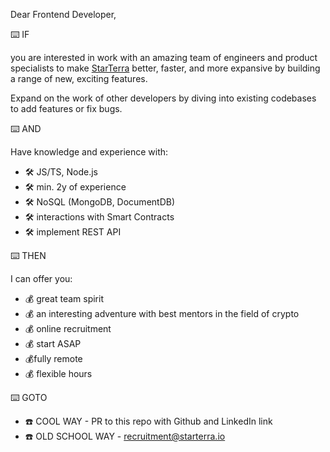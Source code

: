Dear Frontend Developer,

⌨️ IF

you are interested in work with an amazing team of engineers and product specialists to make [StarTerra](https://starterra.io/) better, faster, and more expansive by building a range of
new, exciting features.

Expand on the work of other developers by diving into existing codebases to add features or fix bugs.

⌨️ AND

Have knowledge and experience with:

- 🛠 JS/TS, Node.js
- 🛠 min. 2y of experience
- 🛠 NoSQL (MongoDB, DocumentDB)
- 🛠 interactions with Smart Contracts
- 🛠 implement REST API

⌨️ THEN

I can offer you:

- 💰 great team spirit
- 💰 an interesting adventure with  best mentors in the field of crypto
- 💰 online recruitment
- 💰 start ASAP
- 💰fully remote
- 💰 flexible hours

⌨️ GOTO

- ☎️ COOL WAY - PR to this repo with Github and LinkedIn link
- ☎️ OLD SCHOOL WAY - [recruitment@starterra.io](recruitment@starterra.io)
